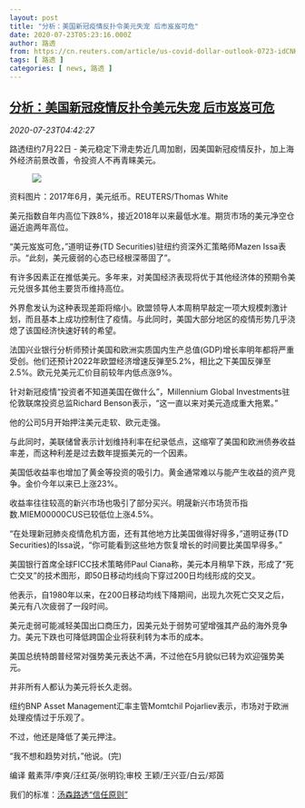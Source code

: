 ```yaml
---
layout: post
title: "分析：美国新冠疫情反扑令美元失宠 后市岌岌可危"
date: 2020-07-23T05:23:16.000Z
author: 路透
from: https://cn.reuters.com/article/us-covid-dollar-outlook-0723-idCNKCS24O0E5
tags: [ 路透 ]
categories: [ news, 路透 ]
---
```

<!--1595481796000-->
[分析：美国新冠疫情反扑令美元失宠 后市岌岌可危](https://cn.reuters.com/article/us-covid-dollar-outlook-0723-idCNKCS24O0E5)
------

<div>
<div><i>2020-07-23T04:42:27</i></div><div class="StandardArticleBody_body"><p>路透纽约7月22日 - 美元稳定下滑走势近几周加剧，因美国新冠疫情反扑，加上海外经济前景改善，令投资人不再青睐美元。 </p><div class="PrimaryAsset_container"><div class="Image_container" tabindex="-1"><figure class="Image_zoom" style="padding-bottom:"><div class="LazyImage_container LazyImage_dark" style="background-image:none"><img src="//s3.reutersmedia.net/resources/r/?m=02&amp;d=20200723&amp;t=2&amp;i=1526804342&amp;r=LYNXNPEG6M07J&amp;w=600" aria-label="资料图片：2017年6月，美元纸币。REUTERS/Thomas White"/><div class="LazyImage_image LazyImage_fallback" style="background-image:url(//s3.reutersmedia.net/resources/r/?m=02&amp;d=20200723&amp;t=2&amp;i=1526804342&amp;r=LYNXNPEG6M07J&amp;w=600);background-position:center center;background-color:inherit"></div></div><div class="Image_expand-button" aria-label="Expand Image Slideshow" role="button" tabindex="0"></div></figure><figcaption><div class="Image_caption"><span>资料图片：2017年6月，美元纸币。REUTERS/Thomas White</span></div></figcaption></div></div><p>美元指数自年内高位下跌8%，接近2018年以来最低水准。期货市场的美元净空仓逼近逾两年高位。 </p><p>“美元岌岌可危，”道明证券(TD Securities)驻纽约资深外汇策略师Mazen Issa表示。“此刻，美元疲弱的心态已经根深蒂固了”。 </p><p>有许多因素正在推低美元。多年来，对美国经济表现将优于其他经济体的预期令美元兑很多其他主要货币维持高位。 </p><p>外界愈发认为这种表现差距将缩小。欧盟领导人本周稍早敲定一项大规模刺激计划，而且基本上成功控制住了疫情。与此同时，美国大部分地区的疫情形势几乎浇熄了该国经济快速好转的希望。 </p><p>法国兴业银行分析师预计美国和欧洲实质国内生产总值(GDP)增长率明年都将严重受创。他们还预计2022年欧盟经济增速反弹至5.2%，相比之下美国反弹至2.5%。欧元兑美元汇价目前较年内低点涨9%。 </p><p>针对新冠疫情“投资者不知道美国在做什么”，Millennium Global Investments驻伦敦联席投资总监Richard Benson表示，“这一直以来对美元造成重大拖累。” </p><p>他的公司5月开始押注美元走软、欧元走强。 </p><p>与此同时，美联储曾表示计划维持利率在纪录低点，这缩窄了美国和欧洲债券收益率差，而这种利差是过去数年提振美元的一个因素。 </p><p>美国低收益率也增加了黄金等投资的吸引力。黄金通常难以与能产生收益的资产竞争。金价今年以来已上涨23%。 </p><p>收益率往往较高的新兴市场也吸引了部分买兴。明晟新兴市场货币指数.MIEM00000CUS已较低位上涨4.5%。 </p><p>“在处理新冠肺炎疫情危机方面，还有其他地方比美国做得好得多，”道明证券(TD Securities)的Issa说，“你可能看到这些地方恢复增长的时间要比美国早得多。” </p><p>美国银行首席全球FICC技术策略师Paul Ciana称，美元本月稍早下跌，形成了“死亡交叉”的技术图形，即50日移动均线向下穿过200日均线形成的交叉。 </p><p>他表示，自1980年以来，在200日移动均线下降期间，出现九次死亡交叉之后，美元有八次疲弱了一段时间。 </p><p>美元走弱可能减轻美国出口商压力，因美元处于弱势可望增强其产品的海外竞争力。美元下跌也可降低跨国企业将获利转为本币的成本。 </p><p>美国总统特朗普经常对强势美元表达不满，不过他在5月貌似已转为欢迎强势美元。 </p><p>并非所有人都认为美元将长久走弱。 </p><p>纽约BNP Asset Management汇率主管Momtchil Pojarliev表示，市场对于欧洲处理疫情过于乐观了。 </p><p>不过，他还是降低了美元押注。 </p><p>“我不想和趋势对抗，”他说。(完) </p><div class="Attribution_container"><div class="Attribution_attribution"><p class="Attribution_content">编译 戴素萍/李爽/汪红英/张明钧;审校 王颖/王兴亚/白云/郑茵 </p></div></div><div class="StandardArticleBody_trustBadgeContainer"><span class="StandardArticleBody_trustBadgeTitle">我们的标准：</span><span class="trustBadgeUrl"><a href="https://www.thomsonreuters.cn/content/dam/openweb/documents/pdf/china/brochures/about-us-1.pdf">汤森路透“信任原则”</a></span></div></div>
</div>
